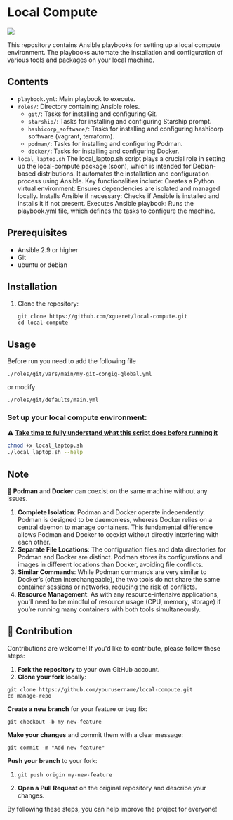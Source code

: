 # Local Compute



![](/home/xgueret/Workspace/local-compute/img/local_laptop.png)



This repository contains Ansible playbooks for setting up a local compute environment. The playbooks automate the installation and configuration of various tools and packages on your local machine.

## Contents

- `playbook.yml`: Main playbook to execute.
- `roles/`: Directory containing Ansible roles.
  - `git/`: Tasks for installing and configuring Git.
  - `starship/`: Tasks for installing and configuring Starship prompt.
  - `hashicorp_software/`: Tasks for installing and configuring hashicorp software (vagrant, terraform).
  - `podman/`: Tasks for installing and configuring Podman.
  - `docker/`: Tasks for installing and configuring Docker.
- `local_laptop.sh` The local_laptop.sh script plays a crucial role in setting up the local-compute package (soon), which is intended for Debian-based distributions. 
    It automates the installation and configuration process using Ansible. Key functionalities include:
    Creates a Python virtual environment: Ensures dependencies are isolated and managed locally.
    Installs Ansible if necessary: Checks if Ansible is installed and installs it if not present.
    Executes Ansible playbook: Runs the playbook.yml file, which defines the tasks to configure the machine.



## Prerequisites

- Ansible 2.9 or higher
- Git
- ubuntu or debian



## Installation

1. Clone the repository:

    ```shell
    git clone https://github.com/xgueret/local-compute.git
    cd local-compute
    ```



## Usage

Before run you need to add the following file

```shell
./roles/git/vars/main/my-git-congig-global.yml
```
or modify 
```shell
./roles/git/defaults/main.yml
```



### Set up your local compute environment:

**:warning: <u>Take time to fully understand what this script does before running it</u>**

```sh
chmod +x local_laptop.sh
./local_laptop.sh --help
```



## Note

:thinking: **Podman** and **Docker** can coexist on the same machine without any issues. 

1. **Complete Isolation**: Podman and Docker operate independently. Podman is designed to be daemonless, whereas Docker relies on a central daemon to manage containers. This fundamental difference allows Podman and Docker to coexist without directly interfering with each other.
2. **Separate File Locations**: The configuration files and data directories for Podman and Docker are distinct. Podman stores its configurations and images in different locations than Docker, avoiding file conflicts.
3. **Similar Commands**: While Podman commands are very similar to Docker’s (often interchangeable), the two tools do not share the same container sessions or networks, reducing the risk of conflicts.
4. **Resource Management**: As with any resource-intensive applications, you'll need to be mindful of resource usage (CPU, memory, storage) if you’re running many containers with both tools simultaneously.



## :facepunch: Contribution

Contributions are welcome! If you'd like to contribute, please follow these steps:

1. **Fork the repository** to your own GitHub account.
2. **Clone your fork** locally:

```shell
git clone https://github.com/yourusername/local-compute.git
cd manage-repo
```

**Create a new branch** for your feature or bug fix:

```shell
git checkout -b my-new-feature
```

**Make your changes** and commit them with a clear message:

```shell
git commit -m "Add new feature"
```

**Push your branch** to your fork:

1. ```shell
   git push origin my-new-feature
   ```

2. **Open a Pull Request** on the original repository and describe your changes.

By following these steps, you can help improve the project for everyone!
